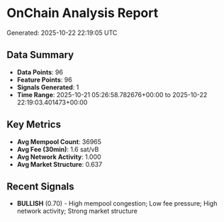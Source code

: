 # OnChain Analysis Report
Generated: 2025-10-22 22:19:05 UTC

## Data Summary
- **Data Points**: 96
- **Feature Points**: 96
- **Signals Generated**: 1
- **Time Range**: 2025-10-21 05:26:58.782676+00:00 to 2025-10-22 22:19:03.401473+00:00

## Key Metrics
- **Avg Mempool Count**: 36965
- **Avg Fee (30min)**: 1.6 sat/vB
- **Avg Network Activity**: 1.000
- **Avg Market Structure**: 0.637

## Recent Signals
- **BULLISH** (0.70) - High mempool congestion; Low fee pressure; High network activity; Strong market structure
